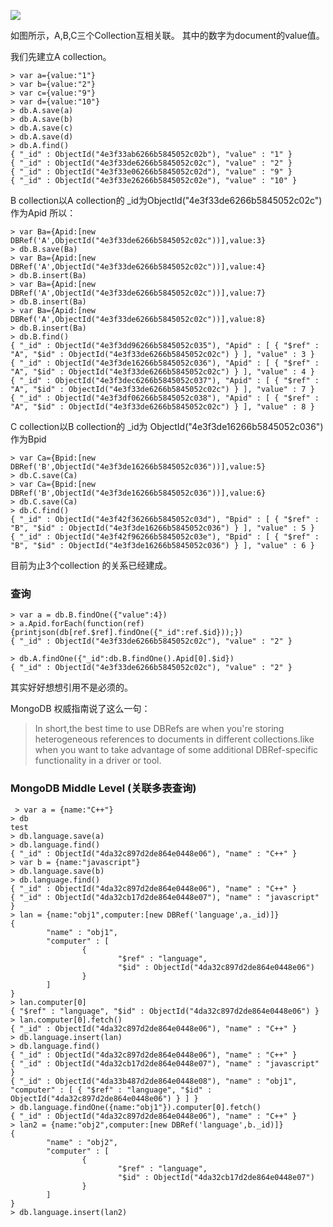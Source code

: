 ![](http://hi.csdn.net/attachment/201108/8/0_1312768262w885.gif)

如图所示，A,B,C三个Collection互相关联。 其中的数字为document的value值。

我们先建立A collection。
```
> var a={value:"1"}
> var b={value:"2"}
> var c={value:"9"}
> var d={value:"10"}
> db.A.save(a)
> db.A.save(b)
> db.A.save(c)
> db.A.save(d)
> db.A.find()
{ "_id" : ObjectId("4e3f33ab6266b5845052c02b"), "value" : "1" }
{ "_id" : ObjectId("4e3f33de6266b5845052c02c"), "value" : "2" }
{ "_id" : ObjectId("4e3f33e06266b5845052c02d"), "value" : "9" }
{ "_id" : ObjectId("4e3f33e26266b5845052c02e"), "value" : "10" }
```
B collection以A collection的  _id为ObjectId("4e3f33de6266b5845052c02c")作为Apid
所以：
```
> var Ba={Apid:[new DBRef('A',ObjectId("4e3f33de6266b5845052c02c"))],value:3}
> db.B.save(Ba)
> var Ba={Apid:[new DBRef('A',ObjectId("4e3f33de6266b5845052c02c"))],value:4}
> db.B.insert(Ba)
> var Ba={Apid:[new DBRef('A',ObjectId("4e3f33de6266b5845052c02c"))],value:7}
> db.B.insert(Ba)
> var Ba={Apid:[new DBRef('A',ObjectId("4e3f33de6266b5845052c02c"))],value:8}
> db.B.insert(Ba)
> db.B.find()
{ "_id" : ObjectId("4e3f3dd96266b5845052c035"), "Apid" : [ { "$ref" : "A", "$id" : ObjectId("4e3f33de6266b5845052c02c") } ], "value" : 3 }
{ "_id" : ObjectId("4e3f3de16266b5845052c036"), "Apid" : [ { "$ref" : "A", "$id" : ObjectId("4e3f33de6266b5845052c02c") } ], "value" : 4 }
{ "_id" : ObjectId("4e3f3dec6266b5845052c037"), "Apid" : [ { "$ref" : "A", "$id" : ObjectId("4e3f33de6266b5845052c02c") } ], "value" : 7 }
{ "_id" : ObjectId("4e3f3df06266b5845052c038"), "Apid" : [ { "$ref" : "A", "$id" : ObjectId("4e3f33de6266b5845052c02c") } ], "value" : 8 }
```
C collection以B collection的  _id为 ObjectId("4e3f3de16266b5845052c036") 作为Bpid
```
> var Ca={Bpid:[new DBRef('B',ObjectId("4e3f3de16266b5845052c036"))],value:5}
> db.C.save(Ca)
> var Ca={Bpid:[new DBRef('B',ObjectId("4e3f3de16266b5845052c036"))],value:6}
> db.C.save(Ca)
> db.C.find()
{ "_id" : ObjectId("4e3f42f36266b5845052c03d"), "Bpid" : [ { "$ref" : "B", "$id" : ObjectId("4e3f3de16266b5845052c036") } ], "value" : 5 }
{ "_id" : ObjectId("4e3f42f96266b5845052c03e"), "Bpid" : [ { "$ref" : "B", "$id" : ObjectId("4e3f3de16266b5845052c036") } ], "value" : 6 }
```
目前为止3个collection 的关系已经建成。

### 查询
```
> var a = db.B.findOne({"value":4})
> a.Apid.forEach(function(ref){printjson(db[ref.$ref].findOne({"_id":ref.$id}));})
{ "_id" : ObjectId("4e3f33de6266b5845052c02c"), "value" : "2" }
```
```
> db.A.findOne({"_id":db.B.findOne().Apid[0].$id})
{ "_id" : ObjectId("4e3f33de6266b5845052c02c"), "value" : "2" }
```
其实好好想想引用不是必须的。

MongoDB 权威指南说了这么一句：
>In short,the best time to use DBRefs are when you're storing heterogeneous references to documents in different collections.like when you want to take advantage of some additional DBRef-specific
functionality in a driver or tool.

### MongoDB Middle Level (关联多表查询)
```
 > var a = {name:"C++"}
> db
test
> db.language.save(a)
> db.language.find()
{ "_id" : ObjectId("4da32c897d2de864e0448e06"), "name" : "C++" }
> var b = {name:"javascript"}
> db.language.save(b)
> db.language.find()
{ "_id" : ObjectId("4da32c897d2de864e0448e06"), "name" : "C++" }
{ "_id" : ObjectId("4da32cb17d2de864e0448e07"), "name" : "javascript" }
> lan = {name:"obj1",computer:[new DBRef('language',a._id)]}
{
        "name" : "obj1",
        "computer" : [
                {
                        "$ref" : "language",
                        "$id" : ObjectId("4da32c897d2de864e0448e06")
                }
        ]
}
> lan.computer[0]
{ "$ref" : "language", "$id" : ObjectId("4da32c897d2de864e0448e06") }
> lan.computer[0].fetch()
{ "_id" : ObjectId("4da32c897d2de864e0448e06"), "name" : "C++" }
> db.language.insert(lan)
> db.language.find()
{ "_id" : ObjectId("4da32c897d2de864e0448e06"), "name" : "C++" }
{ "_id" : ObjectId("4da32cb17d2de864e0448e07"), "name" : "javascript" }
{ "_id" : ObjectId("4da33b487d2de864e0448e08"), "name" : "obj1", "computer" : [ { "$ref" : "language", "$id" : ObjectId("4da32c897d2de864e0448e06") } ] }
> db.language.findOne({name:"obj1"}).computer[0].fetch()
{ "_id" : ObjectId("4da32c897d2de864e0448e06"), "name" : "C++" }
> lan2 = {name:"obj2",computer:[new DBRef('language',b._id)]}
{
        "name" : "obj2",
        "computer" : [
                {
                        "$ref" : "language",
                        "$id" : ObjectId("4da32cb17d2de864e0448e07")
                }
        ]
}
> db.language.insert(lan2)
```

